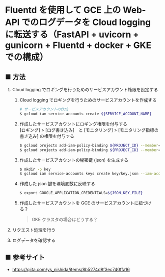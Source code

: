 # Fluentd を使用して GCE 上の Web-API でのログデータを Cloud logging に転送する（FastAPI + uvicorn + gunicorn + Fluentd + docker + GKE での構成）

## ■ 方法

1. Cloud logging でロギングを行うためのサービスアカウント権限を設定する<br>
	1. Cloud logging でロギングを行うためのサービスアカウントを作成する
		```sh
		# サービスアカウントの作成
		$ gcloud iam service-accounts create ${SERVICE_ACCOUNT_NAME}
		```
	1. 作成したサービスアカウントにロギング権限を付与する<br>
		[ロギング] > [ログ書き込み]　と [モニタリング] > [モニタリング指標の書き込み] の権限を付与する
		```sh
		$ gcloud projects add-iam-policy-binding ${PROJECT_ID} --member="serviceAccount:${SERVICE_ACCOUNT_NAME}@${PROJECT_ID}.iam.gserviceaccount.com" --role="roles/logging.logWriter"
		$ gcloud projects add-iam-policy-binding ${PROJECT_ID} --member="serviceAccount:${SERVICE_ACCOUNT_NAME}@${PROJECT_ID}.iam.gserviceaccount.com" --role="roles/monitoring.metricWriter"
		```
	1. 作成したサービスアカウントの秘密鍵 (json) を生成する<br>
		```sh
		$ mkdir -p key
		$ gcloud iam service-accounts keys create key/key.json --iam-account=${SERVICE_ACCOUNT_NAME}@${PROJECT_ID}.iam.gserviceaccount.com
		```
	1. 作成した json 鍵を環境変数に反映する<br>
		```sh
		$ export GOOGLE_APPLICATION_CREDENTIALS=${JSON_KEY_FILE}
		```
	1. 作成したサービスアカウントを GCE のサービスアカウントに紐づける？
		> GKE クラスタの場合はどうする？

1. リクエスト処理を行う<br>
1. ログデータを確認する<br>


## ■ 参考サイト
- https://qiita.com/ys_nishida/items/8b5274d8f3ec740ffa16